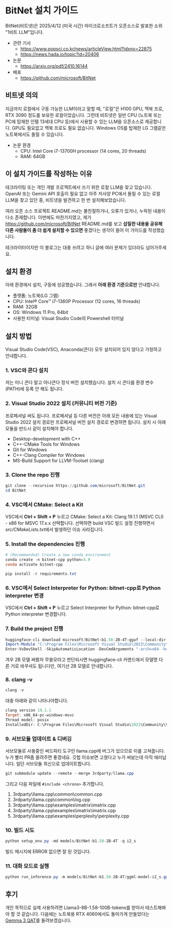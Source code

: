 # BitNet 설치 가이드

BitNet(비트넷)은 2025/4/12 (미국 시간) 마이크로소프트가 오픈소스로 발표한 소위 "1비트 LLM"입니다.

* 관련 기사
    * https://www.popsci.co.kr/news/articleView.html?idxno=22875
    * https://news.hada.io/topic?id=20406
* 논문
    * https://arxiv.org/pdf/2410.16144
* 배포
    * https://github.com/microsoft/BitNet
  
## 비트넷 의의

지금까지 로컬에서 구동 가능한 LLM이라고 말할 때, "로컬"은 H100 GPU, 맥북 프로, RTX 3090 정도를 보유한 로컬이었습니다. 그런데 비트넷은 일반 CPU (노트북 또는 PC에 탑재한 인텔 13세대 CPU 등)에서 사용할 수 있는 LLM을 오픈소스로 제공합니다. GPU도 필요없고 맥북 프로도 필요 없습니다. Windows OS를 탑재한 LG 그램같은 노트북에서도 돌릴 수 있습니다. 

* 논문 환경
    * CPU: Intel Core i7-13700H processor (14 cores, 20 threads)
    * RAM: 64GB

## 이 설치 가이드를 작성하는 이유

테크라이팅 또는 개인 개발 프로젝트에서 쓰기 위한 로컬 LLM을 찾고 있습니다. OpenAI 또는 Gemini API 호출이 필요 없고 아주 저사양 PC에서 돌릴 수 있는 로컬 LLM을 찾고 있던 중, 비트넷을 발견하고 한 번 설치해보았습니다.

여러 오픈 소스 프로젝트 README.md는 불친절하거나, 오류가 있거나, 누락된 내용이 다소 존재합니다. 이번에도 마찬가지였고, 제가 https://github.com/microsoft/BitNet README.md를 보고 **삽질한 내용을 공유해 다른 사람들이 좀 더 쉽게 설치할 수 있으면** 좋겠다는 생각이 들어 이 가이드를 작성했습니다.

테크라이터이지만 이 블로그는 대충 쓰려고 하니 글에 여러 문제가 있더라도 넘어가주세요.

## 설치 환경

아래 환경에서 설치, 구동에 성공했습니다. 그래서 **아래 환경 기준으로만** 안내합니다.

* 플랫폼: 노트북(LG 그램)
* CPU: Intel® Core™ i7-1360P Processor (12 cores, 16 threads)
* RAM: 32GB
* OS: Windows 11 Pro, 64bit
* 사용한 터미널: Visual Studio Code의 Powershell 터미널

## 설치 방법

Visual Studio Code(VSC), Anaconda(콘다) 모두 설치되어 있지 않다고 가정하고 안내합니다.

### 1. VSC와 콘다 설치

저는 미니 콘다 말고 아나콘다 정식 버전 설치했습니다. 설치 시 콘다를 환경 변수(PATH)에 등록 안 해도 됩니다.

### 2. Visual Studio 2022 설치 (커뮤니티 버전 기준)

프로페셔널 써도 됩니다. 프로페셔널 등 다른 버전은 아래 모든 내용에 있는 Visual Studio 2022 설치 경로만 프로페셔널 버전 설치 경로로 변경하면 됩니다. 설치 시 아래 모듈을 반드시 같이 설치해야 합니다.

* Desktop-development with C++
* C++-CMake Tools for Windows
* Git for Windows
* C++-Clang Compiler for Windows
* MS-Build Support for LLVM-Toolset (clang)

### 3. Clone the repo 진행

```powershell
git clone --recursive https://github.com/microsoft/BitNet.git
cd BitNet
```

### 4. VSC에서 CMake: Select a Kit

VSC에서 **Ctrl + Shift + P** 누르고 CMake: Select a Kit: Clang 19.1.1 (MSVC CLI) - x86 for MSVC 17.x.x 선택합니다. 선택하면 build VSC 빌드 설정 진행하면서 *src/CMakeLists.txt*에서 발생하던 이슈 사라집니다.

### 5. Install the dependencies 진행

```powershell
# (Recommended) Create a new conda environment
conda create -n bitnet-cpp python=3.9
conda activate bitnet-cpp

pip install -r requirements.txt
```

### 6. VSC에서 Select Interpreter for Python: bitnet-cpp로 Python interpreter 변경

VSC에서 **Ctrl + Shift + P** 누르고 Select Interpreter for Python: bitnet-cpp로 Python interpreter 변경합니다.

### 7. Build the project 진행

```powershell
huggingface-cli download microsoft/BitNet-b1.58-2B-4T-gguf --local-dir models/BitNet-b1.58-2B-4T
Import-Module "C:\Program Files\Microsoft Visual Studio\2022\Community\Common7\Tools\Microsoft.VisualStudio.DevShell.dll"
Enter-VsDevShell -SkipAutomaticLocation -DevCmdArguments "-arch=x64 -host_arch=x64"
```

겨우 2B 모델 써봤자 무쓸모라고 판단되시면 huggingface-cli 커맨드에서 모델명 다른 거로 바꾸셔도 됩니다만, 여기선 2B 모델로 안내합니다.

### 8. clang -v

```powershell
clang -v
```

대충 아래와 같이 나타나야합니다. 

```powershell
clang version 19.1.1
Target: x86_64-pc-windows-msvc
Thread model: posix
InstalledDir: C:\Program Files\Microsoft Visual Studio\2022\Community\VC\Tools\Llvm\x64\bin
```

### 9. 서브모듈 업데이트 & 디버깅

서브모듈로 사용중인 써드파티 도구인 llama.cpp에 버그가 있으므로 이를 고쳐줍니다. 누가 빨리 PR좀 올려주면 좋겠네요. 깃헙 이슈보면 고쳤다고 누가 써놨는데 아직 에러납니다. 일단 서브모듈 최신으로 업데이트합니다.

```powershell
git submodule update --remote --merge 3rdparty/llama.cpp 
```

그리고 다음 파일에 `#include <chrono>` 추가합니다.

1. 3rdparty\llama.cpp\common\common.cpp
2. 3rdparty\llama.cpp\common\log.cpp
3. 3rdparty\llama.cpp\examples\imatrix\imatrix.cpp
4. 3rdparty\llama.cpp\examples\imatrix\imatrix.cpp
5. 3rdparty\llama.cpp\examples\perplexity\perplexity.cpp

### 10. 빌드 시도

```powershell
python setup_env.py -md models/BitNet-b1.58-2B-4T -q i2_s
```

빌드 메시지에 ERROR 없으면 잘 된 것입니다.

### 11. 대화 모드로 실행 

```powershell
python run_inference.py -m models/BitNet-b1.58-2B-4T/ggml-model-i2_s.gguf -p "You are a helpful assistant" -cnv
```

## 후기

개인 목적으로 실제 사용하려면 Llama3-8B-1.58-100B-tokens를 받아서 테스트해봐야 할 것 같습니다. 다음에는 노트북용 RTX 4060에서도 돌아가게 만들었다는 [Gemma 3 QAT](https://developers.googleblog.com/en/gemma-3-quantized-aware-trained-state-of-the-art-ai-to-consumer-gpus/)를 돌려보겠습니다.